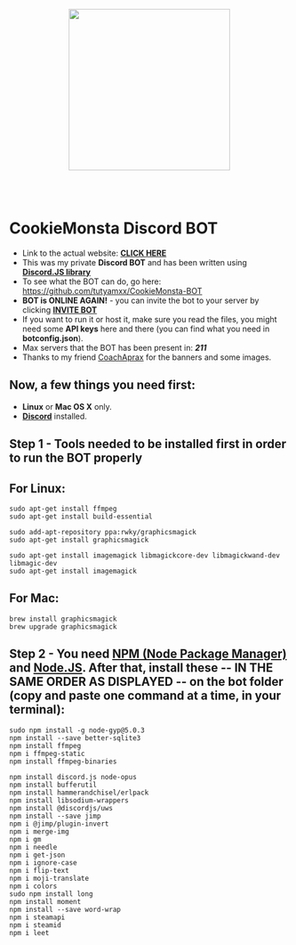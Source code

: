 <p align="center">
  <img src="https://i.imgur.com/5WDYzyG.png" widht="420" height="290"><br/>
</p>
<br/><br/>


# CookieMonsta Discord BOT

* Link to the actual website: [**CLICK HERE**](https://tutyamxx.github.io/cookie-monsta-website/index.html)
* This was my private **Discord BOT** and has been written using [**Discord.JS library**](https://discord.js.org/#/)
* To see what the BOT can do, go here: https://github.com/tutyamxx/CookieMonsta-BOT
* **BOT is ONLINE AGAIN!** - you can invite the bot to your server by clicking [**INVITE BOT**](https://discordapp.com/oauth2/authorize?client_id=412067927333011470&permissions=1379400787&scope=bot)
* If you want to run it or host it, make sure you read the files, you might need some **API keys** here and there (you can find what you need in **botconfig.json**).
* Max servers that the BOT has been present in: ***211***
* Thanks to my friend [CoachAprax](https://www.youtube.com/user/freeAEgraphics) for the banners and some images.

## Now, a few things you need first:

* **Linux** or **Mac OS X** only.
* [**Discord**](https://discordapp.com/) installed.


## Step 1 - Tools needed to be installed first in order to run the BOT properly
## For Linux:

```
sudo apt-get install ffmpeg
sudo apt-get install build-essential

sudo add-apt-repository ppa:rwky/graphicsmagick
sudo apt-get install graphicsmagick

sudo apt-get install imagemagick libmagickcore-dev libmagickwand-dev libmagic-dev
sudo apt-get install imagemagick
```

## For Mac:
```
brew install graphicsmagick
brew upgrade graphicsmagick
```

## Step 2 - You need [NPM (Node Package Manager)](https://www.npmjs.com/) and [Node.JS](https://nodejs.org/en/). After that, install these -- IN THE SAME ORDER AS DISPLAYED -- on the bot folder (copy and paste one command at a time, in your terminal):

```
sudo npm install -g node-gyp@5.0.3
npm install --save better-sqlite3
npm install ffmpeg
npm i ffmpeg-static
npm install ffmpeg-binaries

npm install discord.js node-opus
npm install bufferutil
npm install hammerandchisel/erlpack
npm install libsodium-wrappers
npm install @discordjs/uws
npm install --save jimp
npm i @jimp/plugin-invert
npm i merge-img
npm i gm
npm i needle
npm i get-json
npm i ignore-case
npm i flip-text
npm i moji-translate
npm i colors
sudo npm install long
npm install moment
npm install --save word-wrap
npm i steamapi
npm i steamid
npm i leet
```
